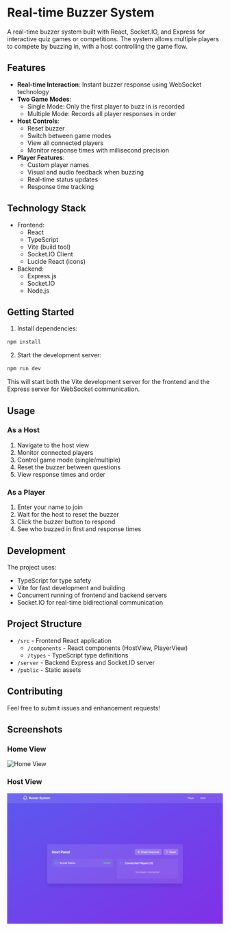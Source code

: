 # Real-time Buzzer System

A real-time buzzer system built with React, Socket.IO, and Express for interactive quiz games or competitions. The system allows multiple players to compete by buzzing in, with a host controlling the game flow.

## Features

- **Real-time Interaction**: Instant buzzer response using WebSocket technology
- **Two Game Modes**:
  - Single Mode: Only the first player to buzz in is recorded
  - Multiple Mode: Records all player responses in order
- **Host Controls**:
  - Reset buzzer
  - Switch between game modes
  - View all connected players
  - Monitor response times with millisecond precision
- **Player Features**:
  - Custom player names
  - Visual and audio feedback when buzzing
  - Real-time status updates
  - Response time tracking

## Technology Stack

- Frontend:
  - React
  - TypeScript
  - Vite (build tool)
  - Socket.IO Client
  - Lucide React (icons)
- Backend:
  - Express.js
  - Socket.IO
  - Node.js

## Getting Started

1. Install dependencies:
```bash
npm install
```

2. Start the development server:
```bash
npm run dev
```

This will start both the Vite development server for the frontend and the Express server for WebSocket communication.

## Usage

### As a Host
1. Navigate to the host view
2. Monitor connected players
3. Control game mode (single/multiple)
4. Reset the buzzer between questions
5. View response times and order

### As a Player
1. Enter your name to join
2. Wait for the host to reset the buzzer
3. Click the buzzer button to respond
4. See who buzzed in first and response times

## Development

The project uses:
- TypeScript for type safety
- Vite for fast development and building
- Concurrent running of frontend and backend servers
- Socket.IO for real-time bidirectional communication

## Project Structure

- `/src` - Frontend React application
  - `/components` - React components (HostView, PlayerView)
  - `/types` - TypeScript type definitions
- `/server` - Backend Express and Socket.IO server
- `/public` - Static assets

## Contributing

Feel free to submit issues and enhancement requests!

## Screenshots

### Home View
![Home View](screenshot/1.png)

### Host View
![Host View](screenshot/2.png)
